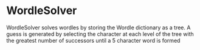 # WordleSolver
WordleSolver solves wordles by storing the Wordle dictionary as a tree. A guess is generated by selecting the character at each level of the tree with the greatest number of successors until a 5 character word is formed
